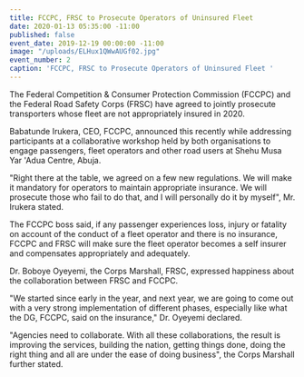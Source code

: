 ```yaml
---
title: FCCPC, FRSC to Prosecute Operators of Uninsured Fleet
date: 2020-01-13 05:35:00 -11:00
published: false
event_date: 2019-12-19 00:00:00 -11:00
image: "/uploads/ELHux1QWwAUGf02.jpg"
event_number: 2
caption: 'FCCPC, FRSC to Prosecute Operators of Uninsured Fleet '
---
```


The Federal Competition & Consumer Protection Commission (FCCPC) and the Federal Road Safety Corps (FRSC) have agreed to jointly prosecute transporters whose fleet are not appropriately insured in 2020.

Babatunde Irukera, CEO, FCCPC, announced this recently while addressing participants at a collaborative workshop held by both organisations to engage passengers, fleet operators and other road users at Shehu Musa Yar 'Adua Centre, Abuja.

"Right there at the table, we agreed on a few new regulations. We will make it mandatory for operators to maintain appropriate insurance. We will prosecute those who fail to do that, and I will personally do it by myself", Mr. Irukera stated.

The FCCPC boss said, if any passenger experiences loss, injury or fatality on account of the conduct of a fleet operator and there is no insurance, FCCPC and FRSC will make sure the fleet operator becomes a self insurer and compensates appropriately and adequately. 

Dr. Boboye Oyeyemi, the Corps Marshall, FRSC, expressed happiness about the collaboration between FRSC and FCCPC. 

"We started since early in the year, and next year, we are going to come out with a very strong implementation of different phases, especially like what the DG, FCCPC, said on the insurance," Dr. Oyeyemi declared. 

"Agencies need to collaborate. With all these collaborations, the result is improving the services, building the nation, getting things done, doing the right thing and all are under the ease of doing business", the Corps Marshall further stated. 